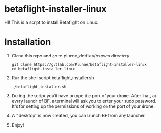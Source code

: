 # betaflight-installer-linux
HI! This is a script to install Betaflight on Linux.

# Installation

1. Clone this repo and go to plunne_dotfiles/bspwm directory.
    ```shell
    git clone https://gitlab.com/Plunne/betaflight-installer-linux
    cd betaflight-installer-linux
    ```

2. Run the shell script betaflight_installer.sh
    ```shell
    ./betaflight_installer.sh
    ```

3. During the script you'll have to type the port of your drone. After that, at every launch of BF, a terminal will ask you to enter your sudo password. It's for setting up the permissions of working on the port of your drone.

4. A ".desktop" is now created, you can launch BF from any launcher.

5. Enjoy!

